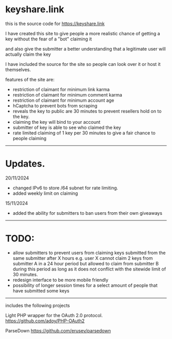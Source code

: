 # keyshare.link

this is the source code for https://keyshare.link

I have created this site to give people a more realistic chance of getting a key without the fear of a "bot" claiming it

and also give the submitter a better understanding that a legitimate user will actually claim the key

I have included the source for the site so people can look over it or host it themselves.

features of the site are:

* restriction of claimant for minimum link karma
* restriction of claimant for minimum comment karma
* restriction of claimant for minimum account age
* hCaptcha to prevent bots from scraping
* reveals the key to public are 30 minutes to prevent resellers hold on to the key.
* claiming the key will bind to your account
* submitter of key is able to see who claimed the key
* rate limited claiming of 1 key per 30 minutes to give a fair chance to people claiming

---
# Updates.

20/11/2024

* changed IPv6 to store /64 subnet for rate limiting.
* added weekly limit on claiming


15/11/2024

* added the ability for submitters to ban users from their own giveaways

---

# TODO:

* allow submitters to prevent users from claiming keys submitted from the same submitter after X hours e.g. user X cannot claim 2 keys from submitter A in a 24 hour period but allowed to claim from submitter B during this period as long as it does not conflict with the sitewide limit of 30 minutes.
* redesign interface to be more mobile friendly
* possibility of longer session times for a select amount of people that have submitted some keys


---

includes the following projects

Light PHP wrapper for the OAuth 2.0 protocol. https://github.com/adoy/PHP-OAuth2

ParseDown https://github.com/erusev/parsedown
